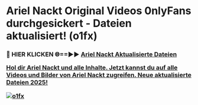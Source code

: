 # Ariel Nackt Original Videos 0nlyFans durchgesickert - Dateien aktualisiert! (o1fx)

<h3>🔴 HIER KLICKEN 🌐==►► <a href="https://tinyurl.com/h6vf6nb8" rel="nofollow">Ariel Nackt Aktualisierte Dateien

Hol dir Ariel Nackt und alle Inhalte. Jetzt kannst du auf alle Videos und Bilder von Ariel Nackt zugreifen. Neue aktualisierte Dateien 2025!

[![o1fx](https://i.imgur.com/sD4kR3V.gif)](https://tinyurl.com/h6vf6nb8)

